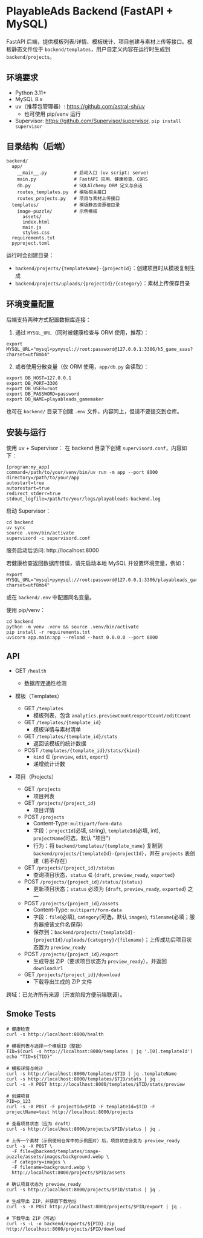 # PlayableAds Backend (FastAPI + MySQL)

FastAPI 后端，提供模板列表/详情、模板统计、项目创建与素材上传等接口。模板静态文件位于 `backend/templates`，用户自定义内容在运行时生成到 `backend/projects`。

## 环境要求
- Python 3.11+
- MySQL 8.x
- uv（推荐包管理器）: https://github.com/astral-sh/uv
  - 也可使用 pip/venv 运行
- Supervisor: https://github.com/Supervisor/supervisor, `pip install supervisor`

## 目录结构（后端）
```
backend/
  app/
    __main__.py          # 启动入口 (uv script: serve)
    main.py              # FastAPI 应用、健康检查、CORS
    db.py                # SQLAlchemy ORM 定义与会话
    routes_templates.py  # 模板相关接口
    routes_projects.py   # 项目与素材上传接口
  templates/             # 模板静态资源根目录
    image-puzzle/        # 示例模板
      assets/
      index.html
      main.js
      styles.css
  requirements.txt
  pyproject.toml
```

运行时会创建目录：
- `backend/projects/{templateName}-{projectId}`：创建项目时从模板复制生成
- `backend/projects/uploads/{projectId}/{category}`：素材上传保存目录

## 环境变量配置
后端支持两种方式配置数据库连接：

1) 通过 `MYSQL_URL`（同时被健康检查与 ORM 使用，推荐）：
```
export MYSQL_URL="mysql+pymysql://root:password@127.0.0.1:3306/h5_game_saas?charset=utf8mb4"
```

2) 或者使用分散变量（仅 ORM 使用，`app/db.py` 会读取）：
```
export DB_HOST=127.0.0.1
export DB_PORT=3306
export DB_USER=root
export DB_PASSWORD=password
export DB_NAME=playableads_gamemaker
```

也可在 `backend/` 目录下创建 `.env` 文件，内容同上，但请不要提交到仓库。

## 安装与运行
使用 uv + Supervisor：
在 backend 目录下创建 `supervisord.conf`，内容如下：

```
[program:my_app]
command=/path/to/your/venv/bin/uv run -m app --port 8000
directory=/path/to/your/app
autostart=true
autorestart=true
redirect_stderr=true
stdout_logfile=/path/to/your/logs/playableads-backend.log
```

启动 Supervisor：

```
cd backend
uv sync
source .venv/bin/activate
supervisord -c supervisord.conf
```
服务启动后访问: http://localhost:8000

若健康检查返回数据库错误，请先启动本地 MySQL 并设置环境变量，例如：
```
export MYSQL_URL="mysql+pymysql://root:password@127.0.0.1:3306/playableads_gamemaker?charset=utf8mb4"
```
或在 `backend/.env` 中配置同名变量。

使用 pip/venv：
```
cd backend
python -m venv .venv && source .venv/bin/activate
pip install -r requirements.txt
uvicorn app.main:app --reload --host 0.0.0.0 --port 8000
```


## API
- GET `/health`
  - 数据库连通性检测

- 模板（Templates）
  - GET `/templates`
    - 模板列表，包含 `analytics.previewCount/exportCount/editCount`
  - GET `/templates/{template_id}`
    - 模板详情与素材清单
  - GET `/templates/{template_id}/stats`
    - 返回该模板的统计数据
  - POST `/templates/{template_id}/stats/{kind}`
    - `kind` ∈ {`preview`, `edit`, `export`}
    - 递增统计计数

- 项目（Projects）
  - GET `/projects`
    - 项目列表
  - GET `/projects/{project_id}`
    - 项目详情
  - POST `/projects`
    - Content-Type: `multipart/form-data`
    - 字段：`projectId`(必填, string), `templateId`(必填, int), `projectName`(可选，默认 "项目")
    - 行为：将 `backend/templates/{template_name}` 复制到 `backend/projects/{templateId}-{projectId}`，并在 `projects` 表创建（若不存在）
  - GET `/projects/{project_id}/status`
    - 查询项目状态，`status` ∈ {`draft`, `preview_ready`, `exported`}
  - POST `/projects/{project_id}/status/{status}`
    - 更新项目状态；`status` 必须为 {`draft`, `preview_ready`, `exported`} 之一
  - POST `/projects/{project_id}/assets`
    - Content-Type: `multipart/form-data`
    - 字段：`file`(必填), `category`(可选，默认 `images`), `filename`(必填；服务器按该文件名保存)
    - 保存到：`backend/projects/{templateId}-{projectId}/uploads/{category}/{filename}`；上传成功后项目状态置为 `preview_ready`
  - POST `/projects/{project_id}/export`
    - 生成导出 ZIP（要求项目状态为 `preview_ready`），并返回 `downloadUrl`
  - GET `/projects/{project_id}/download`
    - 下载导出生成的 ZIP 文件

跨域：已允许所有来源（开发阶段方便前端联调）。

## Smoke Tests
```
# 健康检查
curl -s http://localhost:8000/health

# 模板列表与选择一个模板ID（整数）
TID=$(curl -s http://localhost:8000/templates | jq '.[0].templateId')
echo "TID=${TID}"

# 模板详情与统计
curl -s http://localhost:8000/templates/$TID | jq .templateName
curl -s http://localhost:8000/templates/$TID/stats | jq .
curl -s -X POST http://localhost:8000/templates/$TID/stats/preview

# 创建项目
PID=p_123
curl -s -X POST -F projectId=$PID -F templateId=$TID -F projectName=test http://localhost:8000/projects

# 查看项目状态（应为 draft）
curl -s http://localhost:8000/projects/$PID/status | jq .

# 上传一个素材（示例使用仓库中的示例图片）后，项目状态会变为 preview_ready
curl -s -X POST \
  -F file=@backend/templates/image-puzzle/assets/images/background.webp \
  -F category=images \
  -F filename=background.webp \
  http://localhost:8000/projects/$PID/assets

# 确认项目状态为 preview_ready
curl -s http://localhost:8000/projects/$PID/status | jq .

# 生成导出 ZIP，并获取下载地址
curl -s -X POST http://localhost:8000/projects/$PID/export | jq .

# 下载导出 ZIP（可选）
curl -s -L -o backend/exports/${PID}.zip http://localhost:8000/projects/$PID/download
```
